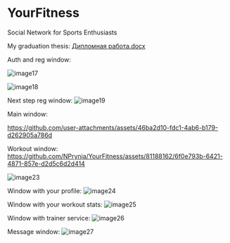 # YourFitness
Social Network for Sports Enthusiasts 

My graduation thesis:
[Дипломная работа.docx](https://github.com/user-attachments/files/16482964/default.docx)


Auth and reg window:

![image17](https://github.com/user-attachments/assets/e4eb3458-bd7e-441e-a795-362c3e56cedd)

![image18](https://github.com/user-attachments/assets/657792f7-66f5-461d-89a3-0377cceafb27)

Next step reg window:
![image19](https://github.com/user-attachments/assets/fcc5db79-3ddd-4f9c-a252-a4438d4b1f2c)

Main window:


https://github.com/user-attachments/assets/46ba2d10-fdc1-4ab6-b179-d262905a786d



Workout window:
https://github.com/NPrynia/YourFitness/assets/81188162/6f0e793b-6421-4871-857e-d2d5c6d2d414

![image23](https://github.com/user-attachments/assets/87431c99-0f61-4fe8-a4fa-56757fb5b9d2)

Window with your profile:
![image24](https://github.com/user-attachments/assets/8f02e0ba-5b38-49c2-8ea5-bbaac4e5d5cf)

Window with your workout stats:
![image25](https://github.com/user-attachments/assets/b0b29a39-e24a-4058-b78a-2d297a5faf35)

Window with trainer service:
![image26](https://github.com/user-attachments/assets/25d19555-ee2f-4a90-918a-1a5d8618555e)

Message window:
![image27](https://github.com/user-attachments/assets/4fdb2d2f-4c43-4b54-adef-deabb4b1be4a)



